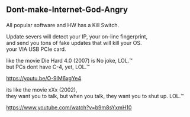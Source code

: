 ## Dont-make-Internet-God-Angry </p>

All popular software and HW has a Kill Switch. </p>

Update severs will detect your IP, your on-line fingerprint,</br>
and send you tons of fake updates that will kill your OS. </br>
your VIA USB PCIe card. </p> 

like the movie Die Hard 4.0 (2007) is No joke, LOL.™ </br>
but PCs dont have C-4, yet, LOL.™ </p>
https://youtu.be/O-9lM6xgYe4

its like the movie xXx (2002), </br>
they want you to talk, but when you talk, they want you to shut up. LOL.™

https://www.youtube.com/watch?v=b9m8sYxmH10

